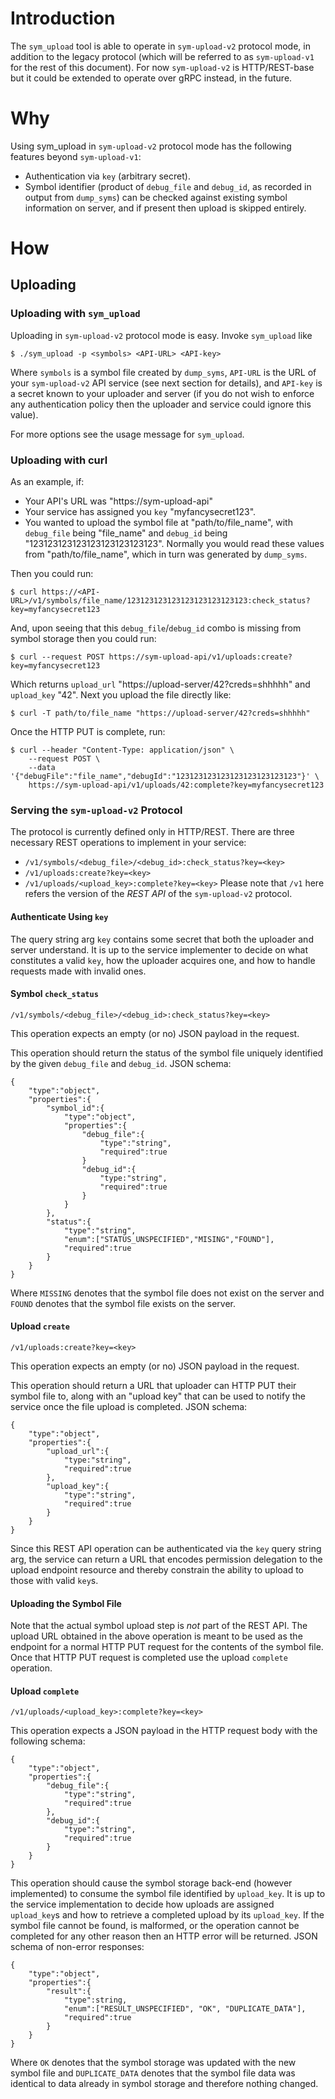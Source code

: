 # Introduction
The `sym_upload` tool is able to operate in `sym-upload-v2` protocol mode, in
addition to the legacy protocol (which will be referred to as `sym-upload-v1`
for the rest of this document). For now `sym-upload-v2` is HTTP/REST-base but it
could be extended to operate over gRPC instead, in the future.

# Why
Using sym_upload in `sym-upload-v2` protocol mode has the following features
beyond `sym-upload-v1`:
* Authentication via `key` (arbitrary secret).
* Symbol identifier (product of `debug_file` and `debug_id`, as recorded in
output from `dump_syms`) can be checked against existing symbol information on
server, and if present then upload is skipped entirely.

# How
## Uploading
### Uploading with `sym_upload`
Uploading in `sym-upload-v2` protocol mode is easy. Invoke `sym_upload` like
```
$ ./sym_upload -p <symbols> <API-URL> <API-key>
```

Where `symbols` is a symbol file created by `dump_syms`, `API-URL` is the URL
of your `sym-upload-v2` API service (see next section for details), and
`API-key` is a secret known to your uploader and server (if you do not wish to
enforce any authentication policy then the uploader and service could ignore
this value).

For more options see the usage message for `sym_upload`.

### Uploading with curl
As an example, if:
* Your API's URL was "https://sym-upload-api"
* Your service has assigned you `key` "myfancysecret123".
* You wanted to upload the symbol file at "path/to/file_name", with
`debug_file` being "file_name" and `debug_id` being
"123123123123123123123123123". Normally you would read these values from
"path/to/file_name", which in turn was generated by `dump_syms`.

Then you could run:
```
$ curl https://<API-URL>/v1/symbols/file_name/123123123123123123123123123:check_status?key=myfancysecret123
```

And, upon seeing that this `debug_file`/`debug_id` combo is missing from symbol
storage then you could run:
```
$ curl --request POST https://sym-upload-api/v1/uploads:create?key=myfancysecret123
```

Which returns `upload_url` "https://upload-server/42?creds=shhhhh" and
`upload_key` "42". Next you upload the file directly like:
```
$ curl -T path/to/file_name "https://upload-server/42?creds=shhhhh"
```

Once the HTTP PUT is complete, run:
```
$ curl --header "Content-Type: application/json" \
    --request POST \
    --data '{"debugFile":"file_name","debugId":"123123123123123123123123123"}' \
    https://sym-upload-api/v1/uploads/42:complete?key=myfancysecret123
```

### Serving the `sym-upload-v2` Protocol
The protocol is currently defined only in HTTP/REST. There are three necessary
REST operations to implement in your service:
* `/v1/symbols/<debug_file>/<debug_id>:check_status?key=<key>`
* `/v1/uploads:create?key=<key>`
* `/v1/uploads/<upload_key>:complete?key=<key>`
Please note that `/v1` here refers the version of the _REST API_ of the
`sym-upload-v2` protocol.

#### Authenticate Using `key`
The query string arg `key` contains some secret that both the uploader and
server understand. It is up to the service implementer to decide on what
constitutes a valid `key`, how the uploader acquires one, and how to handle
requests made with invalid ones.

#### Symbol `check_status`
```
/v1/symbols/<debug_file>/<debug_id>:check_status?key=<key>
```

This operation expects an empty (or no) JSON payload in the request.

This operation should return the status of the symbol file uniquely identified
by the given `debug_file` and `debug_id`. JSON schema:
```
{
    "type":"object",
    "properties":{
        "symbol_id":{
            "type":"object",
            "properties":{
                "debug_file":{
                    "type":"string",
                    "required":true
                }
                "debug_id":{
                    "type:"string",
                    "required":true
                }
            }
        },
        "status":{
            "type":"string",
            "enum":["STATUS_UNSPECIFIED","MISING","FOUND"],
            "required":true
        }
    }
}
```

Where `MISSING` denotes that the symbol file does not exist on the server and
`FOUND` denotes that the symbol file exists on the server.

#### Upload `create`
```
/v1/uploads:create?key=<key>
```

This operation expects an empty (or no) JSON payload in the request.

This operation should return a URL that uploader can HTTP PUT their symbol file
to, along with an "upload key" that can be used to notify the service once the
file upload is completed. JSON schema:
```
{
    "type":"object",
    "properties":{
        "upload_url":{
            "type:"string",
            "required":true
        },
        "upload_key":{
            "type":"string",
            "required":true
        }
    }
}
```

Since this REST API operation can be authenticated via the `key` query string
arg, the service can return a URL that encodes permission delegation to the
upload endpoint resource and thereby constrain the ability to upload to those
with valid `key`s.

#### Uploading the Symbol File
Note that the actual symbol upload step is _not_ part of the REST API. The
upload URL obtained in the above operation is meant to be used as the endpoint
for a normal HTTP PUT request for the contents of the symbol file. Once that
HTTP PUT request is completed use the upload `complete` operation.

#### Upload `complete`
```
/v1/uploads/<upload_key>:complete?key=<key>
```

This operation expects a JSON payload in the HTTP request body with the
following schema:
```
{
    "type":"object",
    "properties":{
        "debug_file":{
            "type":"string",
            "required":true
        },
        "debug_id":{
            "type":"string",
            "required":true
        }
    }
}
```

This operation should cause the symbol storage back-end (however implemented)
to consume the symbol file identified by `upload_key`. It is up to the service
implementation to decide how uploads are assigned `upload_key`s and how to
retrieve a completed upload by its `upload_key`. If the symbol file cannot be
found, is malformed, or the operation cannot be completed for any other reason
then an HTTP error will be returned. JSON schema of non-error responses:
```
{
    "type":"object",
    "properties":{
        "result":{
            "type":string,
            "enum":["RESULT_UNSPECIFIED", "OK", "DUPLICATE_DATA"],
            "required":true
        }
    }
}
```

Where `OK` denotes that the symbol storage was updated with the new symbol file
and `DUPLICATE_DATA` denotes that the symbol file data was identical to data
already in symbol storage and therefore nothing changed.